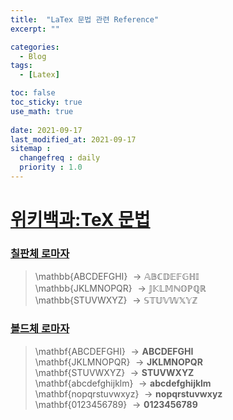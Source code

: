 ```yaml
---
title:  "LaTex 문법 관련 Reference"
excerpt: ""

categories:
  - Blog
tags:
  - [Latex]

toc: false
toc_sticky: true
use_math: true
 
date: 2021-09-17
last_modified_at: 2021-09-17
sitemap :
  changefreq : daily
  priority : 1.0
---
```


# [위키백과:TeX 문법](https://ko.wikipedia.org/wiki/%EC%9C%84%ED%82%A4%EB%B0%B1%EA%B3%BC:TeX_%EB%AC%B8%EB%B2%95)

### [칠판체 로마자](https://ko.wikipedia.org/wiki/%EC%9C%84%ED%82%A4%EB%B0%B1%EA%B3%BC:TeX_%EB%AC%B8%EB%B2%95#:~:text=beth%20%5Cgimel%20%5Cdaleth%20%5C!%7D-,%EC%B9%A0%ED%8C%90%EC%B2%B4%20%EB%A1%9C%EB%A7%88%EC%9E%90,-%5Cmathbb%7BABCDEFGHI%7D)
> \mathbb{ABCDEFGHI} $\rightarrow \mathbb{ABCDEFGHI}$     
> \mathbb{JKLMNOPQR} $\rightarrow \mathbb{JKLMNOPQR}$     
> \mathbb{STUVWXYZ} $\rightarrow \mathbb{STUVWXYZ}$     

### [볼드체 로마자](https://ko.wikipedia.org/wiki/%EC%9C%84%ED%82%A4%EB%B0%B1%EA%B3%BC:TeX_%EB%AC%B8%EB%B2%95#:~:text=displaystyle%20%5Cmathbb%20%7BSTUVWXYZ%7D%20%5C!%7D-,%EB%B3%BC%EB%93%9C%EC%B2%B4%20%EB%A1%9C%EB%A7%88%EC%9E%90,-%5Cmathbf%7BABCDEFGHI%7D)
> \mathbf{ABCDEFGHI} $\rightarrow \mathbf{ABCDEFGHI}$     
> \mathbf{JKLMNOPQR} $\rightarrow \mathbf{JKLMNOPQR}$     
> \mathbf{STUVWXYZ} $\rightarrow \mathbf{STUVWXYZ}$   
> \mathbf{abcdefghijklm} $\rightarrow \mathbf{abcdefghijklm}$     
> \mathbf{nopqrstuvwxyz} $\rightarrow \mathbf{nopqrstuvwxyz}$     
> \mathbf{0123456789} $\rightarrow \mathbf{0123456789}$

